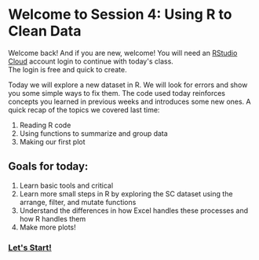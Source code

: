# Welcome to Session 4: Using R to Clean Data

Welcome back! And if you are new, welcome! 
You will need an [RStudio Cloud](https://rstudio.cloud/) account login to continue with today's class.  
The login is free and quick to create. 

Today we will explore a new dataset in R. We will look for errors and show you some simple ways to fix them.
The code used today reinforces concepts you learned in previous weeks and introduces some new ones.
A quick recap of the topics we covered last time:

1. Reading R code
2. Using functions to summarize and group data
3. Making our first plot

## Goals for today:

1. Learn basic tools and critical 
2. Learn more small steps in R by exploring the SC dataset using the arrange, filter, and mutate functions
3. Understand the differences in how Excel handles these processes and how R handles them
4. Make more plots!

### [Let's Start!](https://github.com/DAACS-Research-Consortium/DAACS-Open-Academy/blob/main/FSS2021/Workshop4/Part_II.md)
